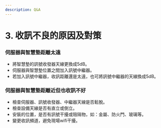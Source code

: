 ```yaml
---
description: Q&A
---
```


# 3. 收訊不良的原因及對策

### 伺服器與智慧墊距離太遠

* 將智慧墊的訊號收發器天線更換成5dB。
* 伺服器與智慧墊位置之間加入訊號中繼器。
* 若加入訊號中繼器，收訊距離還是太遠，也可將訊號中繼器的天線換成5dB。

### 伺服器與智慧墊距離近但也收訊不好

* 檢查伺服器、訊號收發器、中繼器天線是否鬆脫。
* 檢查設備天線是否有直立或倒立。
* 安裝的位置，是否有訊號干擾或阻隔物，如：金屬、防火門、玻璃等。
* 變更收訊頻道，避免現場wifi干擾。

